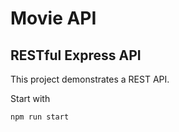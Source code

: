 # Movie API
## RESTful Express API

This project demonstrates a REST API.

Start with

```
npm run start
```
